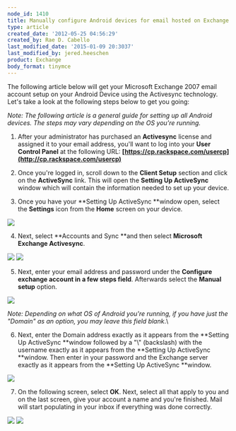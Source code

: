 ```yaml
---
node_id: 1410
title: Manually configure Android devices for email hosted on Exchange 2007
type: article
created_date: '2012-05-25 04:56:29'
created_by: Rae D. Cabello
last_modified_date: '2015-01-09 20:3037'
last_modified_by: jered.heeschen
product: Exchange
body_format: tinymce
---
```


The following article below will get your Microsoft Exchange 2007 email
account setup on your Android Device using the Activesync technology.
Let's take a look at the following steps below to get you going:

*Note: The following article is a general guide for setting up all
Android devices. The steps may vary depending on the OS you're running.*

1. After your administrator has purchased an **Activesync** license and
assigned it to your email address, you'll want to log into your **User
Control Panel** at the following
URL: **[https://cp.rackspace.com/usercp](http://cp.rackspace.com/usercp)**

2. Once you're logged in, scroll down to the **Client Setup** section
and click on the **ActiveSync** link. This will open the **Setting Up
ActiveSync** window which will contain the information needed to set up
your device.

3. Once you have your **Setting Up ActiveSync **window open, select
the **Settings** icon from the **Home** screen on your device. 

![](http://www.rackspace.com/knowledge_center/sites/default/files/field/image/1_21.png)

4. Next, select **Accounts and Sync **and then select **Microsoft
Exchange Activesync**.

![](http://www.rackspace.com/knowledge_center/sites/default/files/field/image/2_19.png) 
 ![](http://www.rackspace.com/knowledge_center/sites/default/files/field/image/3_17.png)

5. Next, enter your email address and password under the **Configure
exchange account in a few steps field**. Afterwards select the **Manual
setup** option.

![](http://www.rackspace.com/knowledge_center/sites/default/files/field/image/4_9.png)

*Note: Depending on what OS of Android you're running, if you have just
the "Domain" as an option, you may leave this field blank*.\
  

6. Next, enter the Domain address exactly as it appears from
the **Setting Up ActiveSync **window followed by a "\\" (backslash) with
the username exactly as it appears from the **Setting Up
ActiveSync **window. Then enter in your password and the Exchange
server exactly as it appears from the **Setting Up ActiveSync **window.

![](http://www.rackspace.com/knowledge_center/sites/default/files/field/image/5_9.png)

7. On the following screen, select **OK**. Next, select all that apply
to you and on the last screen, give your account a name and you're
finished. Mail will start populating in your inbox if everything was
done correctly.

![](http://www.rackspace.com/knowledge_center/sites/default/files/field/image/6_4.png) 
 ![](http://www.rackspace.com/knowledge_center/sites/default/files/field/image/7_1.png)

